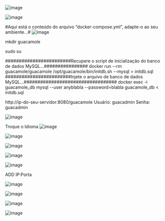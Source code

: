 
![image](https://github.com/user-attachments/assets/88100352-ee37-4346-a6ef-c914771dad1a)

![image](https://github.com/user-attachments/assets/d4a1d793-3b59-4b35-bbae-e71ec58b343d)



#Aqui está o conteúdo do arquivo “docker-compose.yml”, adapte-o ao seu ambiente…#
![image](https://github.com/user-attachments/assets/39fd1864-bf6c-4646-86ff-c3a897982b35)


mkdir guacamole

sudo su

########################Recupere o script de inicialização do banco de dados MySQL…################
docker run --rm guacamole/guacamole /opt/guacamole/bin/initdb.sh --mysql > initdb.sql
########################Injete o arquivo de banco de dados MySQL…##################################
docker exec -i guacamole_db mysql --user anyblabla --password=blabla guacamole_db < initdb.sql


http://ip-do-seu-servidor:8080/guacamole
Usuário: guacadmin
Senha: guacadmin

![image](https://github.com/user-attachments/assets/6be9ff02-334d-4bcd-b1d6-1cbf69a3310b)


Troque o Idioma
![image](https://github.com/user-attachments/assets/769bbad4-72e3-4dd6-bcc2-ba2398d667da)


![image](https://github.com/user-attachments/assets/72181ed6-5ee0-46ff-b029-9d4b90092f5c)

![image](https://github.com/user-attachments/assets/62d212a2-22e6-4d9c-95ff-3e016107ae29)

![image](https://github.com/user-attachments/assets/2f80caa2-bfe8-40ec-90dd-e736aac3c34a)


![image](https://github.com/user-attachments/assets/7985b1bc-d2c5-4f44-ba30-994223bc912e)

ADD  IP:Porta 

![image](https://github.com/user-attachments/assets/58698c36-7f84-4d75-940c-be903cc581de)

![image](https://github.com/user-attachments/assets/0866f72d-24aa-4e09-9715-355be044198b)


![image](https://github.com/user-attachments/assets/c07d682f-4d0a-483b-a1db-d61838086061)


![image](https://github.com/user-attachments/assets/0c8cfe94-8d30-4cdb-be62-41160262badb)

